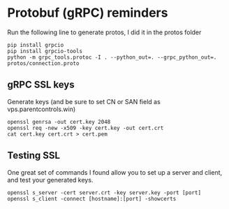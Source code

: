 # Protobuf (gRPC) reminders

Run the following line to generate protos, I did it in the protos folder

```
pip install grpcio
pip install grpcio-tools
python -m grpc_tools.protoc -I . --python_out=. --grpc_python_out=. protos/connection.proto
```

## gRPC SSL keys

Generate keys (and be sure to set CN or SAN field as vps.parentcontrols.win)

```
openssl genrsa -out cert.key 2048
openssl req -new -x509 -key cert.key -out cert.crt
cat cert.key cert.crt > cert.pem
```

## Testing SSL

One great set of commands I found allow you to set up a server and client, and test your generated keys.

```
openssl s_server -cert server.crt -key server.key -port [port]
openssl s_client -connect [hostname]:[port] -showcerts
```
